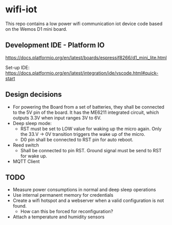 # wifi-iot
This repo contains a low power wifi communication iot device code based on the Wemos D1 mini board.

## Development IDE - Platform IO
https://docs.platformio.org/en/latest/boards/espressif8266/d1_mini_lite.html

Set-up IDE: https://docs.platformio.org/en/latest/integration/ide/vscode.html#quick-start

## Design decisions
- For powering the Board from a set of batteries, they shall be connected to the 5V pin of the board. It has the ME6211 integrated circuit, which outputs 3.3V when input ranges 3V to 6V.
- Deep sleep mode:
    - RST must be set to LOW value for waking up the micro again. Only the 33.V -> 0V transition triggers the wake up of the micro.
    - D0 pin shall be connected to RST pin for auto reboot.
- Reed switch
    - Shall be connected to pin RST. Ground signal must be send to RST for wake up. 
- MQTT Client

## TODO
- Measure power consumptions in normal and deep sleep operations
- Use internal permanent memory for credentials
- Create a wifi hotspot and a webserver when a valid configuration is not found.
    - How can this be forced for reconfiguration?
- Attach a temperature and humidity sensors